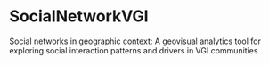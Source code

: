 # SocialNetworkVGI
Social networks in geographic context: A geovisual analytics tool for exploring social interaction patterns and drivers in VGI communities
